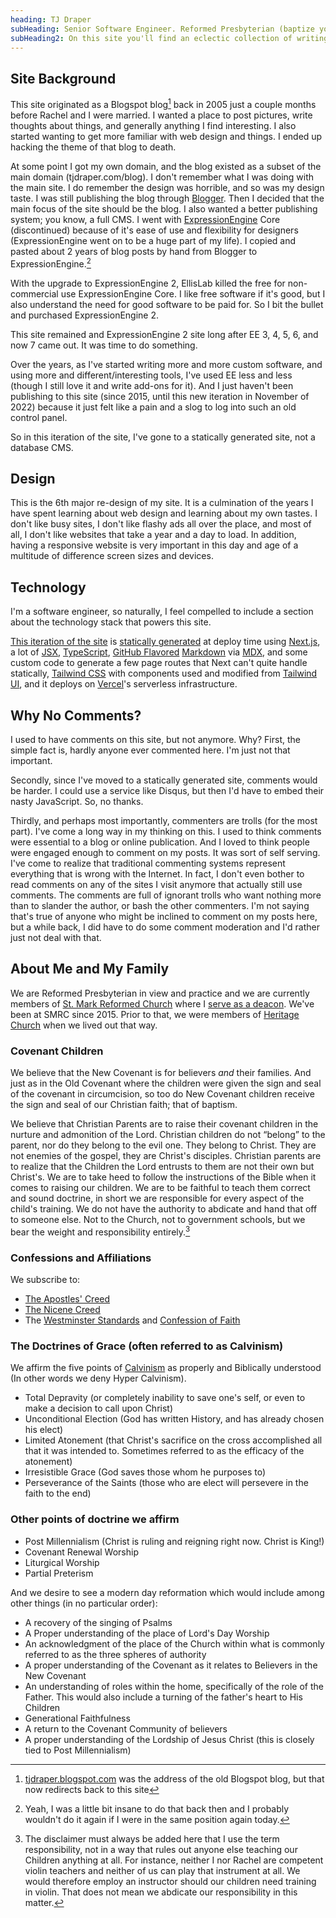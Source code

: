 ```yaml
---
heading: TJ Draper
subHeading: Senior Software Engineer. Reformed Presbyterian (baptize yo babies). Crazy CREC nutcase (feed yo babies). Deacon. Conservative libertarian.
subHeading2: On this site you'll find an eclectic collection of writings on software, technology, theology, musings, and information about me and my family.
---
```


## Site Background

This site originated as a Blogspot blog[^blogspotaddress] back in 2005 just a couple months before Rachel and I were married. I wanted a place to post pictures, write thoughts about things, and generally anything I find interesting. I also started wanting to get more familiar with web design and things. I ended up hacking the theme of that blog to death.

At some point I got my own domain, and the blog existed as a subset of the main domain (tjdraper.com/blog). I don't remember what I was doing with the main site. I do remember the design was horrible, and so was my design taste. I was still publishing the blog through [Blogger](https://www.blogger.com). Then I decided that the main focus of the site should be the blog. I also wanted a better publishing system; you know, a full CMS. I went with [ExpressionEngine](https://expressionengine.com/) Core (discontinued) because of it's ease of use and flexibility for designers (ExpressionEngine went on to be a huge part of my life). I copied and pasted about 2 years of blog posts by hand from Blogger to ExpressionEngine.[^blogspotcopypaste]

With the upgrade to ExpressionEngine 2, EllisLab killed the free for non-commercial use ExpressionEngine Core. I like free software if it's good, but I also understand the need for good software to be paid for. So I bit the bullet and purchased ExpressionEngine 2.

This site remained and ExpressionEngine 2 site long after EE 3, 4, 5, 6, and now 7 came out. It was time to do something.

Over the years, as I've started writing more and more custom software, and using more and different/interesting tools, I've used EE less and less (though I still love it and write add-ons for it). And I just haven't been publishing to this site (since 2015, until this new iteration in November of 2022) because it just felt like a pain and a slog to log into such an old control panel.

So in this iteration of the site, I've gone to a statically generated site, not a database CMS.

[^blogspotaddress]: [tjdraper.blogspot.com](https://tjdraper.blogspot.com) was the address of the old Blogspot blog, but that now redirects back to this site
[^blogspotcopypaste]: Yeah, I was a little bit insane to do that back then and I probably wouldn't do it again if I were in the same position again today.

## Design

This is the 6th major re-design of my site. It is a culmination of the years I have spent learning about web design and learning about my own tastes. I don't like busy sites, I don't like flashy ads all over the place, and most of all, I don't like websites that take a year and a day to load. In addition, having a responsive website is very important in this day and age of a multitude of difference screen sizes and devices.

## Technology

I'm a software engineer, so naturally, I feel compelled to include a section about the technology stack that powers this site.

[This iteration of the site](https://github.com/tjdraper/tjdraper.com-v6) is [statically generated](https://nextjs.org/docs/basic-features/pages#static-generation) at deploy time using [Next.js](https://nextjs.org/), a lot of [JSX](https://reactjs.org/docs/introducing-jsx.html), [TypeScript](https://www.typescriptlang.org/), [GitHub Flavored](https://github.github.com/gfm/) [Markdown](https://daringfireball.net/projects/markdown/) via [MDX](https://mdxjs.com/), and some custom code to generate a few page routes that Next can't quite handle statically, [Tailwind CSS](https://tailwindcss.com/) with components used and modified from [Tailwind UI](https://tailwindui.com/), and it deploys on [Vercel](https://vercel.com/)'s serverless infrastructure.

## Why No Comments?

I used to have comments on this site, but not anymore. Why? First, the simple fact is, hardly anyone ever commented here. I'm just not that important.

Secondly, since I've moved to a statically generated site, comments would be harder. I could use a service like Disqus, but then I'd have to embed their nasty JavaScript. So, no thanks.

Thirdly, and perhaps most importantly, commenters are trolls (for the most part). I've come a long way in my thinking on this. I used to think comments were essential to a blog or online publication. And I loved to think people were engaged enough to comment on my posts. It was sort of self serving. I've come to realize that traditional commenting systems represent everything that is wrong with the Internet. In fact, I don't even bother to read comments on any of the sites I visit anymore that actually still use comments. The comments are full of ignorant trolls who want nothing more than to slander the author, or bash the other commenters. I'm not saying that's true of anyone who might be inclined to comment on my posts here, but a while back, I did have to do some comment moderation and I'd rather just not deal with that.

## About Me and My Family

We are Reformed Presbyterian in view and practice and we are currently members of [St. Mark Reformed Church](https://www.stmarkreformed.com/) where I [serve as a deacon](https://www.stmarkreformed.com/about/leadership). We've been at SMRC since 2015. Prior to that, we were members of [Heritage Church](https://heritagecenterville.org/) when we lived out that way.

### Covenant Children

We believe that the New Covenant is for believers _and_ their families. And just as in the Old Covenant where the children were given the sign and seal of the covenant in circumcision, so too do New Covenant children receive the sign and seal of our Christian faith; that of baptism.

We believe that Christian Parents are to raise their covenant children in the nurture and admonition of the Lord. Christian children do not “belong” to the parent, nor do they belong to the evil one. They belong to Christ. They are not enemies of the gospel, they are Christ's disciples. Christian parents are to realize that the Children the Lord entrusts to them are not their own but Christ's. We are to take heed to follow the instructions of the Bible when it comes to raising our children. We are to be faithful to teach them correct and sound doctrine, in short we are responsible for every aspect of the child's training. We do not have the authority to abdicate and hand that off to someone else. Not to the Church, not to government schools, but we bear the weight and responsibility entirely.[^childrenresponsibility]

[^childrenresponsibility]: The disclaimer must always be added here that I use the term responsibility, not in a way that rules out anyone else teaching our Children anything at all. For instance, neither I nor Rachel are competent violin teachers and neither of us can play that instrument at all. We would therefore employ an instructor should our children need training in violin. That does not mean we abdicate our responsibility in this matter.

### Confessions and Affiliations

We subscribe to:

- [The Apostles' Creed](http://en.wikipedia.org/wiki/Apostles'_Creed)
- [The Nicene Creed](http://en.wikipedia.org/wiki/Nicene_Creed)
- The [Westminster Standards](http://en.wikipedia.org/wiki/Westminster_Standards) and [Confession of Faith](http://en.wikipedia.org/wiki/Westminster_Confession_of_Faith)

### The Doctrines of Grace (often referred to as Calvinism)

We affirm the five points of [Calvinism](http://en.wikipedia.org/wiki/Calvinism) as properly and Biblically understood (In other words we deny Hyper Calvinism).

- Total Depravity (or completely inability to save one's self, or even to make a decision to call upon Christ)
- Unconditional Election (God has written History, and has already chosen his elect)
- Limited Atonement (that Christ's sacrifice on the cross accomplished all that it was intended to. Sometimes referred to as the efficacy of the atonement)
- Irresistible Grace (God saves those whom he purposes to)
- Perseverance of the Saints (those who are elect will persevere in the faith to the end)

### Other points of doctrine we affirm

- Post Millennialism (Christ is ruling and reigning right now. Christ is King!)
- Covenant Renewal Worship
- Liturgical Worship
- Partial Preterism

And we desire to see a modern day reformation which would include among other things (in no particular order):

- A recovery of the singing of Psalms
- A Proper understanding of the place of Lord's Day Worship
- An acknowledgment of the place of the Church within what is commonly referred to as the three spheres of authority
- A proper understanding of the Covenant as it relates to Believers in the New Covenant
- An understanding of roles within the home, specifically of the role of the Father. This would also include a turning of the father's heart to His Children
- Generational Faithfulness
- A return to the Covenant Community of believers
- A proper understanding of the Lordship of Jesus Christ (this is closely tied to Post Millennialism)

